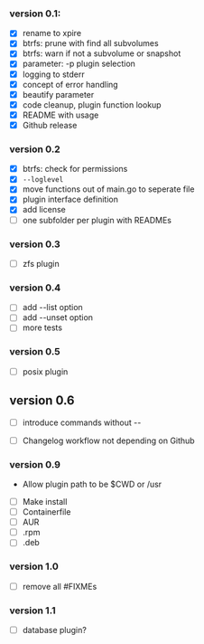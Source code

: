 ### version 0.1:

- [x] rename to xpire
- [x] btrfs: prune with find all subvolumes
- [x] btrfs: warn if not a subvolume or snapshot
- [x] parameter: -p plugin selection
- [x] logging to stderr
- [x] concept of error handling
- [x] beautify parameter
- [x] code cleanup, plugin function lookup
- [x] README with usage
- [x] Github release

### version 0.2

- [x] btrfs: check for permissions
- [x] `--loglevel`
- [x] move functions out of main.go to seperate file
- [x] plugin interface definition
- [x] add license
- [ ] one subfolder per plugin with READMEs

### version 0.3

- [ ] zfs plugin

### version 0.4

- [ ] add --list option
- [ ] add --unset option
- [ ] more tests

### version 0.5

- [ ] posix plugin

## version 0.6

- [ ] introduce commands without --
- [ ] Changelog workflow not depending on Github




### version 0.9

- Allow plugin path to be $CWD or /usr
- [ ] Make install
- [ ] Containerfile
- [ ] AUR
- [ ] .rpm
- [ ] .deb

### version 1.0

- [ ] remove all #FIXMEs

### version 1.1

- [ ] database plugin?
